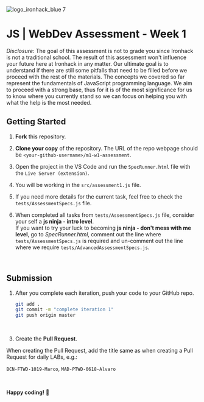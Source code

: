 ![logo_ironhack_blue 7](https://user-images.githubusercontent.com/23629340/40541063-a07a0a8a-601a-11e8-91b5-2f13e4e6b441.png)

# JS | WebDev Assessment - Week 1 

_Disclosure_: The goal of this assessment is not to grade you since Ironhack is not a traditional school. The result of this assessment won't influence your future here at Ironhack in any matter. Our ultimate goal is to understand if there are still some pitfalls that need to be filled before we proceed with the rest of the materials. The concepts we covered so far represent the fundamentals of JavaScript programming language. We aim to proceed with a strong base, thus for it is of the most significance for us to know where you currently stand so we can focus on helping you with what the help is the most needed.
<br>


## Getting Started

1. __Fork__ this repository.


2. __Clone your copy__ of the repository. The URL of the repo webpage should be `<your-github-username>/m1-w1-assessment`.
 

3. Open the project in the VS Code and run the `SpecRunner.html` file with the `Live Server (extension)`.

4. You will be working in the `src/assessment1.js` file.

5. If you need more details for the current task, feel free to check the `tests/AssessmentSpecs.js` file.

6. When completed all tasks from `tests/AssessmentSpecs.js` file, consider your self a __js ninja - intro level__.          
If you want to try your luck to becoming __js ninja - don't mess with me level__, go to _SpecRunner.html_, comment out the line where `tests/AssessmentSpecs.js` is required and un-comment out the line where we require `tests/AdvancedAssessmentSpecs.js`.


<br>


## Submission

1. After you complete each iteration, push your code to your GitHub repo. 

   ```bash
   git add .
   git commit -m "complete iteration 1"
   git push origin master
   ```
   
 <br>

3. Create the __Pull Request__.

When creating the Pull Request, add the title same as when creating a Pull Request for daily LABs, e.g.:

`BCN-FTWD-1019-Marco`, `MAD-PTWD-0618-Alvaro`

<br>

**Happy coding!** :rocket:
